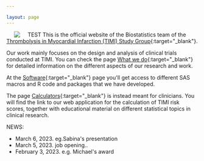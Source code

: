 ```yaml
---

layout: page
---
```


<img style="float: left;" hspace="20" src="https://timibiostat.github.io/docs/logo_timi.png">

TEST This is the official website of the Biostatistics team of the [Thrombolysis in Myocardial Infarction (TIMI) Study Group](https://timi.org/){:target="_blank"}.

Our work mainly focuses on the design and analysis of clinical trials conducted at TIMI. You can check the page [What we do](https://timibiostat.github.io/research/){:target="_blank"} for detailed information on the different aspects of our research and work.

At the [Software](https://timibiostat.github.io/software/){:target="_blank"} page you'll get access to different SAS macros and R code and packages that we have developed.

The page [Calculators](https://timibiostat.github.io/calculators/){:target="_blank"} is instead meant for clinicians. You will find the link to our web application for the calculation of TIMI risk scores, together with educational material on different statistical topics in clinical research.

NEWS: 

- March 6, 2023. eg.Sabina's presentation
- March 5, 2023. job opening.. 
- February 3, 2023. e.g. Michael's award


